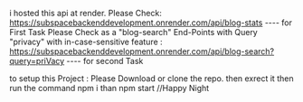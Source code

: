 i hosted this api at render.
Please Check: https://subspacebackenddevelopment.onrender.com/api/blog-stats   ---- for First Task
Please Check  as a "blog-search" End-Points with Query "privacy" with in-case-sensitive feature  :   https://subspacebackenddevelopment.onrender.com/api/blog-search?query=priVacy 
---- for second Task


to setup this Project : Please Download or clone the repo. then exrect it then run the command npm  i than npm start 
//Happy Night 

